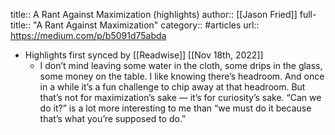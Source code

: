 title:: A Rant Against Maximization (highlights)
author:: [[Jason Fried]]
full-title:: "A Rant Against Maximization"
category:: #articles
url:: https://medium.com/p/b5091d75abda

- Highlights first synced by [[Readwise]] [[Nov 18th, 2022]]
	- I don’t mind leaving some water in the cloth, some drips in the glass, some money on the table. I like knowing there’s headroom. And once in a while it’s a fun challenge to chip away at that headroom. But that’s not for maximization’s sake — it’s for curiosity’s sake. “Can we do it?” is a lot more interesting to me than “we must do it because that’s what you’re supposed to do.”